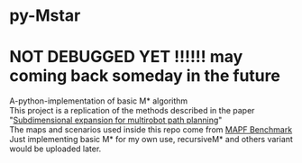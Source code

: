 # py-Mstar
# NOT DEBUGGED YET !!!!!!  may coming back someday in the future <br>
A-python-implementation of basic M* algorithm <br>
This project is a replication of the methods described in the paper "[Subdimensional expansion for multirobot path planning](https://www.sciencedirect.com/science/article/pii/S0004370214001271)"<br>
The maps and scenarios used inside this repo come from [MAPF Benchmark](https://movingai.com/benchmarks/mapf/index.html)<br>
Just implementing basic M* for my own use, recursiveM* and others variant would be uploaded later.
